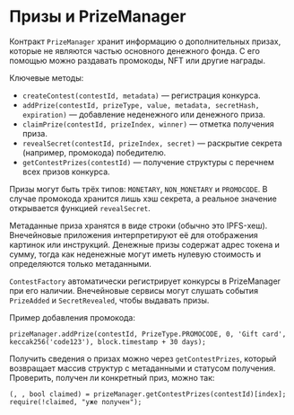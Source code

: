 # Призы и PrizeManager

Контракт `PrizeManager` хранит информацию о дополнительных призах, которые не являются частью основного денежного фонда. С его помощью можно раздавать промокоды, NFT или другие награды.

Ключевые методы:

- `createContest(contestId, metadata)` — регистрация конкурса.
- `addPrize(contestId, prizeType, value, metadata, secretHash, expiration)` — добавление неденежного или денежного приза.
- `claimPrize(contestId, prizeIndex, winner)` — отметка получения приза.
- `revealSecret(contestId, prizeIndex, secret)` — раскрытие секрета (например, промокода) победителю.
- `getContestPrizes(contestId)` — получение структуры с перечнем всех призов конкурса.

Призы могут быть трёх типов: `MONETARY`, `NON_MONETARY` и `PROMOCODE`. В случае промокода хранится лишь хэш секрета, а реальное значение открывается функцией `revealSecret`.

Метаданные приза хранятся в виде строки (обычно это IPFS-хеш). Внечейновые приложения интерпретируют её для отображения картинок или инструкций. Денежные призы содержат адрес токена и сумму, тогда как неденежные могут иметь нулевую стоимость и определяются только метаданными.

`ContestFactory` автоматически регистрирует конкурсы в PrizeManager при его
наличии. Внечейновые сервисы могут слушать события `PrizeAdded` и
`SecretRevealed`, чтобы выдавать призы.

Пример добавления промокода:
```solidity
prizeManager.addPrize(contestId, PrizeType.PROMOCODE, 0, 'Gift card', keccak256('code123'), block.timestamp + 30 days);
```

Получить сведения о призах можно через `getContestPrizes`, который возвращает массив структур с метаданными и статусом получения.
Проверить, получен ли конкретный приз, можно так:
```solidity
(, , bool claimed) = prizeManager.getContestPrizes(contestId)[index];
require(!claimed, "уже получен");
```
